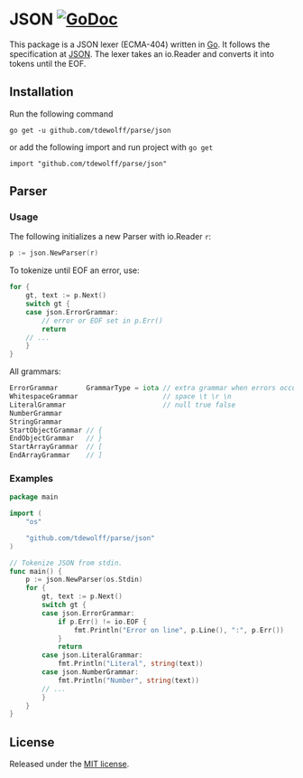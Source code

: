 # JSON [![GoDoc](http://godoc.org/github.com/tdewolff/parse/json?status.svg)](http://godoc.org/github.com/tdewolff/parse/json)

This package is a JSON lexer (ECMA-404) written in [Go][1]. It follows the specification at [JSON](http://json.org/). The lexer takes an io.Reader and converts it into tokens until the EOF.

## Installation
Run the following command

	go get -u github.com/tdewolff/parse/json

or add the following import and run project with `go get`

	import "github.com/tdewolff/parse/json"

## Parser
### Usage
The following initializes a new Parser with io.Reader `r`:
``` go
p := json.NewParser(r)
```

To tokenize until EOF an error, use:
``` go
for {
	gt, text := p.Next()
	switch gt {
	case json.ErrorGrammar:
		// error or EOF set in p.Err()
		return
	// ...
	}
}
```

All grammars:
``` go
ErrorGrammar       GrammarType = iota // extra grammar when errors occur
WhitespaceGrammar                     // space \t \r \n
LiteralGrammar                        // null true false
NumberGrammar
StringGrammar
StartObjectGrammar // {
EndObjectGrammar   // }
StartArrayGrammar  // [
EndArrayGrammar    // ]
```

### Examples
``` go
package main

import (
	"os"

	"github.com/tdewolff/parse/json"
)

// Tokenize JSON from stdin.
func main() {
	p := json.NewParser(os.Stdin)
	for {
		gt, text := p.Next()
		switch gt {
		case json.ErrorGrammar:
			if p.Err() != io.EOF {
				fmt.Println("Error on line", p.Line(), ":", p.Err())
			}
			return
		case json.LiteralGrammar:
			fmt.Println("Literal", string(text))
		case json.NumberGrammar:
			fmt.Println("Number", string(text))
		// ...
		}
	}
}
```

## License
Released under the [MIT license](https://github.com/tdewolff/parse/blob/master/LICENSE.md).

[1]: http://golang.org/ "Go Language"
